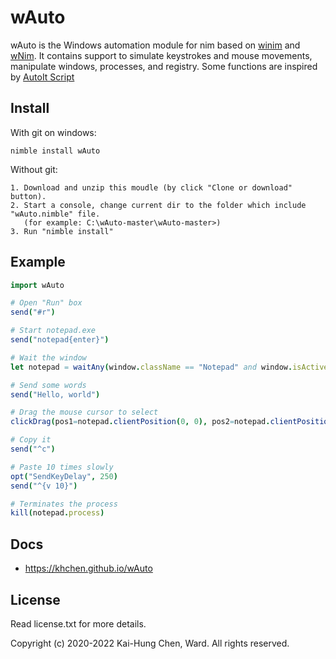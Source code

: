 # wAuto

wAuto is the Windows automation module for nim based on
[winim](https://github.com/khchen/winim) and
[wNim](https://github.com/khchen/wNim). It contains support to simulate
keystrokes and mouse movements, manipulate windows, processes, and registry.
Some functions are inspired by [AutoIt Script](https://www.autoitscript.com)

## Install
With git on windows:

    nimble install wAuto

Without git:

    1. Download and unzip this moudle (by click "Clone or download" button).
    2. Start a console, change current dir to the folder which include "wAuto.nimble" file.
       (for example: C:\wAuto-master\wAuto-master>)
    3. Run "nimble install"

## Example

```nim
import wAuto

# Open "Run" box
send("#r")

# Start notepad.exe
send("notepad{enter}")

# Wait the window
let notepad = waitAny(window.className == "Notepad" and window.isActive)

# Send some words
send("Hello, world")

# Drag the mouse cursor to select
clickDrag(pos1=notepad.clientPosition(0, 0), pos2=notepad.clientPosition(200, 0))

# Copy it
send("^c")

# Paste 10 times slowly
opt("SendKeyDelay", 250)
send("^{v 10}")

# Terminates the process
kill(notepad.process)
```

## Docs
* https://khchen.github.io/wAuto

## License
Read license.txt for more details.

Copyright (c) 2020-2022 Kai-Hung Chen, Ward. All rights reserved.
